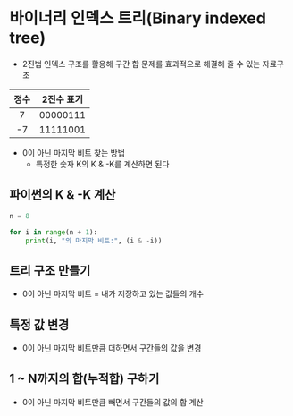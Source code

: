 # 바이너리 인덱스 트리(Binary indexed tree)
- 2진법 인덱스 구조를 활용해 구간 합 문제를 효과적으로 해결해 줄 수 있는 자료구조

|정수|2진수 표기|
|:---:|:---:|
|7 |00000111|
|-7|11111001|

- 0이 아닌 마지막 비트 찾는 방법
  - 특정한 숫자 K의 K & -K를 계산하면 된다

## 파이썬의 K & -K 계산
```py
n = 8

for i in range(n + 1):
    print(i, "의 마지막 비트:", (i & -i))
```

## 트리 구조 만들기
- 0이 아닌 마지막 비트 = 내가 저장하고 있는 값들의 개수

## 특정 값 변경
- 0이 아닌 마지막 비트만큼 더하면서 구간들의 값을 변경

## 1 ~ N까지의 합(누적합) 구하기
- 0이 아닌 마지막 비트만큼 빼면서 구간들의 값의 합 계산
